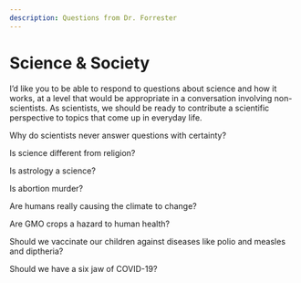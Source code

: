 ```yaml
---
description: Questions from Dr. Forrester
---
```


# Science & Society

I’d like you to be able to respond to questions about science and how it works, at a level that would be appropriate in a conversation involving non-scientists.  As scientists, we should be ready to contribute a scientific perspective to topics that come up in everyday life. &#x20;



Why do scientists never answer questions with certainty? &#x20;

Is science different from religion? &#x20;

Is astrology a science? &#x20;

Is abortion murder?&#x20;

Are humans really causing the climate to change? &#x20;

Are GMO crops a hazard to human health? &#x20;

Should we vaccinate our children against diseases like polio and measles and diptheria?&#x20;

Should we have a six jaw of COVID-19?
